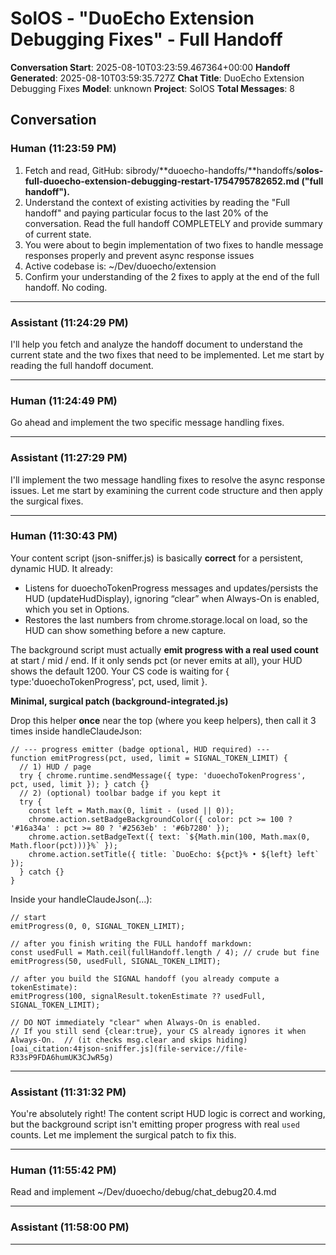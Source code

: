 # SolOS - "DuoEcho Extension Debugging Fixes" - Full Handoff

**Conversation Start**: 2025-08-10T03:23:59.467364+00:00
**Handoff Generated**: 2025-08-10T03:59:35.727Z
**Chat Title**: DuoEcho Extension Debugging Fixes
**Model**: unknown
**Project**: SolOS
**Total Messages**: 8

## Conversation

### **Human** (11:23:59 PM)

1. Fetch and read, GitHub: sibrody/**duoecho-handoffs/**handoffs/**solos-full-duoecho-extension-debugging-restart-1754795782652.md ("full handoff").**
2. Understand the context of existing activities by reading the "Full handoff" and paying particular focus to the last 20% of the conversation. Read the full handoff COMPLETELY and provide summary of current state.
3. You were about to begin implementation of two fixes to handle message responses properly and prevent async response issues
4. Active codebase is: ~/Dev/duoecho/extension
5. Confirm your understanding of the 2 fixes to apply at the end of the full handoff. No coding.

---

### **Assistant** (11:24:29 PM)

 I'll help you fetch and analyze the handoff document to understand the current state and the two fixes that need to be implemented. Let me start by reading the full handoff document.

---

### **Human** (11:24:49 PM)

Go ahead and implement the two specific message handling fixes.

---

### **Assistant** (11:27:29 PM)

 I'll implement the two message handling fixes to resolve the async response issues. Let me start by examining the current code structure and then apply the surgical fixes.

---

### **Human** (11:30:43 PM)

Your content script (json-sniffer.js) is basically **correct** for a persistent, dynamic HUD. It already:

* Listens for duoechoTokenProgress messages and updates/persists the HUD (updateHudDisplay), ignoring “clear” when Always-On is enabled, which you set in Options.   
* Restores the last numbers from chrome.storage.local on load, so the HUD can show something before a new capture. 

The background script must actually **emit progress with a real used count** at start / mid / end. If it only sends pct (or never emits at all), your HUD shows the default 1200. Your CS code is waiting for { type:'duoechoTokenProgress', pct, used, limit }. 

**Minimal, surgical patch (background-integrated.js)**

Drop this helper **once** near the top (where you keep helpers), then call it 3 times inside handleClaudeJson:

```
// --- progress emitter (badge optional, HUD required) ---
function emitProgress(pct, used, limit = SIGNAL_TOKEN_LIMIT) {
  // 1) HUD / page
  try { chrome.runtime.sendMessage({ type: 'duoechoTokenProgress', pct, used, limit }); } catch {}
  // 2) (optional) toolbar badge if you kept it
  try {
    const left = Math.max(0, limit - (used || 0));
    chrome.action.setBadgeBackgroundColor({ color: pct >= 100 ? '#16a34a' : pct >= 80 ? '#2563eb' : '#6b7280' });
    chrome.action.setBadgeText({ text: `${Math.min(100, Math.max(0, Math.floor(pct)))}%` });
    chrome.action.setTitle({ title: `DuoEcho: ${pct}% • ${left} left` });
  } catch {}
}
```

Inside your handleClaudeJson(...):

```
// start
emitProgress(0, 0, SIGNAL_TOKEN_LIMIT);

// after you finish writing the FULL handoff markdown:
const usedFull = Math.ceil(fullHandoff.length / 4); // crude but fine
emitProgress(50, usedFull, SIGNAL_TOKEN_LIMIT);

// after you build the SIGNAL handoff (you already compute a tokenEstimate):
emitProgress(100, signalResult.tokenEstimate ?? usedFull, SIGNAL_TOKEN_LIMIT);

// DO NOT immediately "clear" when Always-On is enabled.
// If you still send {clear:true}, your CS already ignores it when Always-On.  // (it checks msg.clear and skips hiding)  [oai_citation:4‡json-sniffer.js](file-service://file-R33sP9FDA6humUK3CJwR5g)
```

---

### **Assistant** (11:31:32 PM)

 You're absolutely right! The content script HUD logic is correct and working, but the background script isn't emitting proper progress with real `used` counts. Let me implement the surgical patch to fix this.

---

### **Human** (11:55:42 PM)

Read and implement ~/Dev/duoecho/debug/chat_debug20.4.md

---

### **Assistant** (11:58:00 PM)

 

---

